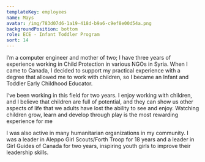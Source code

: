```yaml
---
templateKey: employees
name: Mays
avatar: /img/783d07d6-1a19-418d-b9a6-c9ef8e00d54a.png
backgroundPosition: bottom
role: ECE - Infant Toddler Program
sort: 14
---
```

I’m a computer engineer and mother of two; I have three years of experience working in Child Protection in various NGOs in Syria. When I came to Canada, I decided to support my practical experience with a degree that allowed me to work with children, so I became an Infant and Toddler Early Childhood Educator. 

I‘ve been working in this field for two years. I enjoy working with children, and I believe that children are full of potential, and they can show us other aspects of life that we adults have lost the ability to see and enjoy. Watching children grow, learn and develop through play is the most rewarding experience for me

I was also active in many humanitarian organizations in my community. I was a leader in Aleppo Girl Scouts/Forth Troop for 18 years and a leader in Girl Guides of Canada for two years, inspiring youth girls to improve their leadership skills.
